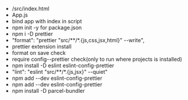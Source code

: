 - /src/index.html
- App.js
- bind app with index in script
- npm init -y for package.json
- npm i -D prettier
- "format": "prettier \"src/**/*.{js,css,jsx,html}\" --write",
- prettier extension install
- format on save check
- require config--prettier check(only to run where projects is installed)
- npm install -D eslint eslint-config-prettier
- "lint": "eslint \"src/**/*.{js,jsx}\" --quiet"
- npm add --dev eslint-config-prettier
- npm add --dev eslint-config-prettier
- npm install -D parcel-bundler